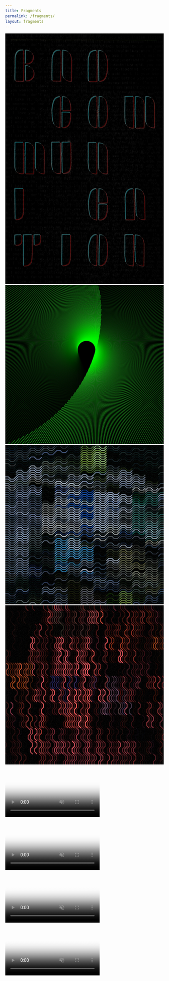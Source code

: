 ```yaml
---
title: Fragments
permalink: /fragments/
layout: fragments
---
```


![](/images/archive/badcomm.jpg)
![](/images/archive/google_maps.jpg)
![](/images/archive/tilde_landscape.jpg)
![](/images/archive/tilde_sunset.jpg)


<video src="/images/archive/zazz_flash.mp4" poster="/images/archive/zazz_flash.jpg" loop muted preload></video>

<video src="/images/archive/eatingstairs.mp4" poster="/images/archive/eatingstairs.jpg" loop muted preload></video>

<video src="/images/archive/rotatingsegments.mp4" poster="/images/archive/rotatingsegments.jpg" loop muted preload></video>

<video src="/images/archive/rotatedgrid.mp4" poster="/images/archive/rotatedgrid.jpg" loop muted preload></video>
